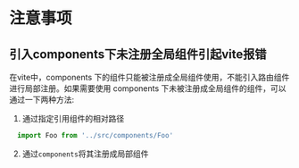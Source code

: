 # 注意事项
## 引入components下未注册全局组件引起vite报错
在vite中，components 下的组件只能被注册成全局组件使用，不能引入路由组件进行局部注册。如果需要使用 components 下未被注册成全局组件的组件，可以通过一下两种方法:
1. 通过指定引用组件的相对路径
``` js
  import Foo from '../src/components/Foo'
```
2. 通过`components`将其注册成局部组件